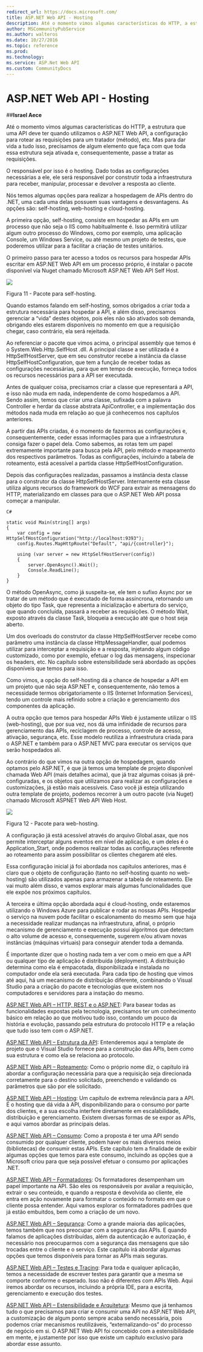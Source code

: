 ```yaml
---
redirect_url: https://docs.microsoft.com/
title: ASP.NET Web API - Hosting
description: Até o momento vimos algumas características do HTTP, a estrutura que uma API deve ter quando utilizamos o ASP.NET Web API, a configuração para rotear as requisições para um tratador (método), etc. Mas para dar vida a tudo isso, precisamos de algum elemento que faça com que toda essa estrutura seja ativada e, consequentemente, passe a tratar as requisições.
author: MSCommunityPubService
ms.author: walteros
ms.date: 10/27/2016
ms.topic: reference
ms.prod: 
ms.technology: 
ms.service: ASP.Net Web API
ms.custom: CommunityDocs
---
```


# ASP.NET Web API - Hosting

##**Israel Aece**

Até o momento vimos algumas características do HTTP, a estrutura que uma API deve ter quando utilizamos o ASP.NET Web API, a configuração para rotear as requisições para um tratador (método), etc. Mas para dar vida a tudo isso, precisamos de algum elemento que faça com que toda essa estrutura seja ativada e, consequentemente, passe a tratar as requisições.

O responsável por isso é o hosting. Dado todas as configurações necessárias a ele, ele será responsável por construtir toda a infraestrutura para receber, manipular, processar e devolver a resposta ao cliente.

Nós temos algumas opções para realizar a hospedagem de APIs dentro do .NET, uma cada uma delas possuem suas vantagens e desvantagens. As opções são: self-hosting, web-hosting e cloud-hosting.

A primeira opção, self-hosting, consiste em hospedar as APIs em um processo que não seja o IIS como habitualmente é. Isso permitirá utilizar algum outro processo do Windows, como por exemplo, uma aplicação Console, um Windows Service, ou até mesmo um projeto de testes, que poderemos utilizar para a facilitar a criação de testes unitários.

O primeiro passo para ter acesso a todos os recursos para hospedar APIs escritar em ASP.NET Web API em um processo próprio, é instalar o pacote disponível via Nuget chamado Microsoft ASP.NET Web API Self Host.

![](./img/IC674533.png)

Figura 11 - Pacote para self-hosting.

Quando estamos falando em self-hosting, somos obrigados a criar toda a estrutura necessária para hospedar a API, e além disso, precisamos gerenciar a “vida” destes objetos, pois eles não são ativados sob demanda, obrigando eles estarem disponíveis no momento em que a requisição chegar, caso contrário, ela será rejeitada.

Ao referenciar o pacote que vimos acima, o principal assembly que temos é o System.Web.Http.SelfHost .dll. A principal classe a ser utilizada é a HttpSelfHostServer, que em seu construtor recebe a instância da classe HttpSelfHostConfiguration, que tem a função de receber todas as configurações necessárias, para que em tempo de execução, forneça todos os recursos necessários para a API ser executada. 

Antes de qualquer coisa, precisamos criar a classe que representará a API, e isso não muda em nada, independente de como hospedamos a API. Sendo assim, temos que criar uma classe, sufixada com a palavra Controller e herdar da classe abstrata ApiController, e a implementação dos métodos nada muda em relação ao que já conhecemos nos capítulos anteriores.

A partir das APIs criadas, é o momento de fazermos as configurações e, consequentemente, ceder essas informações para que a infraestrutura consiga fazer o papel dela. Como sabemos, as rotas tem um papel extremamente importante para busca pela API, pelo método e mapeamento dos respectivos parâmetros. Todas as configurações, incluindo a tabela de roteamento, está acessível a partida classe HttpSelfHostConfiguration.

Depois das configurações realizadas, passamos a instância desta classe para o construtor da classe HttpSelfHostServer. Internamente esta classe utiliza alguns recursos do framework do WCF para extrair as mensagens do HTTP, materializando em classes para que o ASP.NET Web API possa começar a manipular.

```
C#

static void Main(string[] args)
{
    var config = new HttpSelfHostConfiguration("http://localhost:9393");
    config.Routes.MapHttpRoute("Default", "api/{controller}");

    using (var server = new HttpSelfHostServer(config))
    {
        server.OpenAsync().Wait();
        Console.ReadLine();
    }
}
```

O método OpenAsync, como já suspeita-se, ele tem o sufixo Async por se tratar de um método que é executado de forma assíncrona, retornando um objeto do tipo Task, que representa a inicialização e abertura do serviço, que quando concluída, passará a receber as requisições. O método Wait, exposto através da classe Task, bloqueia a execução até que o host seja aberto.

Um dos overloads do construtor da classe HttpSelfHostServer recebe como parâmetro uma instância da classe HttpMessageHandler, qual podemos utilizar para interceptar a requisição e a resposta, injetando algum código customizado, como por exemplo, efetuar o log das mensagens, inspecionar os headers, etc. No capítulo sobre estensibilidade será abordado as opções disponíveis que temos para isso.

Como vimos, a opção do self-hosting dá a chance de hospedar a API em um projeto que não seja ASP.NET e, consequentemente, não temos a necessidade termos obrigatoriamente o IIS (Internet Information Services), tendo um controle mais refinido sobre a criação e gerenciamento dos componentes da aplicação.

A outra opção que temos para hospedar APIs Web é justamente utilizar o IIS (web-hosting), que por sua vez, nos dá uma infinidade de recursos para gerenciamento das APIs, reciclagem de processo, controle de acesso, ativação, segurança, etc. Esse modelo reutiliza a infraestrutura criada para o ASP.NET e também para o ASP.NET MVC para executar os serviços que serão hospedados ali.

Ao contrário do que vimos na outra opção de hospedagem, quando optamos pelo ASP.NET, é que já temos uma template de projeto disponível chamada Web API (mais detalhes acima), que já traz algumas coisas já pré-configuradas, e os objetos que utilizamos para realizar as configurações e customizações, já estão mais acessíveis. Caso você já esteja utilizando outra template de projeto, podemos recorrer à um outro pacote (via Nuget) chamado Microsoft ASPNET Web API Web Host.

![](./img/IC674534.png)

Figura 12 - Pacote para web-hosting.

A configuração já está acessível através do arquivo Global.asax, que nos permite interceptar alguns eventos em nível de aplicação, e um deles é o Application_Start, onde podemos realizar todas as configurações referente ao roteamento para assim possibilitar os clientes chegarem até eles. 

Essa configuração inicial já foi abordada nos capítulos anteriores, mas é claro que o objeto de configuração (tanto no self-hosting quanto no web-hosting) são utilizados apenas para armazenar a tabela de roteamento. Ele vai muito além disso, e vamos explorar mais algumas funcionalidades que ele expõe nos próximos capítulos.

A terceira e última opção abordada aqui é cloud-hosting, onde estaremos utilizando o Windows Azure para publicar e rodar as nossas APIs. Hospedar o serviço na nuvem pode facilitar o escalonamento do mesmo sem que haja a necessidade realizar mudanças na infraestrutura, afinal, o próprio mecanismo de gerenciamento e execução possui algoritmos que detectam o alto volume de acesso e, consequemente, sugerem e/ou ativam novas instâncias (máquinas virtuais) para conseguir atender toda a demanda.

É importante dizer que o hosting nada tem a ver com o meio em que a API ou qualquer tipo de aplicação é distribuída (deployment). A distribuição determina como ela é empacotada, disponibilizada e instalada no computador onde ela será executada. Para cada tipo de hosting que vimos até aqui, há um mecanismo de distribuição diferente, combinando o Visual Studio para a criação do pacote e tecnologias que existem nos computadores e servidores para a instação do mesmo.

[ASP.NET Web API – HTTP, REST e o ASP.NET](https://msdn.microsoft.com/pt-br/library/dn369238.aspx): Para basear todas as funcionalidades expostas pela tecnologia, precisamos ter um conhecimento básico em relação ao que motivou tudo isso, contando um pouco da história e evolução, passando pela estrutura do protocolo HTTP e a relação que tudo isso tem com o ASP.NET.

[ASP.NET Web API – Estrutura da API](https://msdn.microsoft.com/pt-br/library/dn376302.aspx): Entenderemos aqui a template de projeto que o Visual Studio fornece para a construção das APIs, bem como sua estrutura e como ela se relaciona ao protocolo.

[ASP.NET Web API – Roteamento](https://msdn.microsoft.com/pt-br/library/dn376303.aspx): Como o próprio nome diz, o capítulo irá abordar a configuração necessária para que a requisição seja direcionada corretamente para o destino solicitado, preenchendo e validando os parâmetros que são por ele solicitado.

[ASP.NET Web API – Hosting](https://msdn.microsoft.com/pt-br/library/dn376304.aspx): Um capítulo de extrema relevância para a API. É o hosting que dá vida à API, disponibilizando para o consumo por parte dos clientes, e a sua escolha interfere diretamente em escalabilidade, distribuição e gerenciamento. Existem diversas formas de se expor as APIs, e aqui vamos abordar as principais delas.

[ASP.NET Web API – Consumo](https://msdn.microsoft.com/pt-br/library/dn376305.aspx): Como a proposta é ter uma API sendo consumido por qualquer cliente, podem haver os mais diversos meios (bibliotecas) de consumir estas APIs. Este capítulo tem a finalidade de exibir algumas opções que temos para este consumo, incluindo as opções que a Microsoft criou para que seja possível efetuar o consumo por aplicações .NET.

[ASP.NET Web API – Formatadores](https://msdn.microsoft.com/pt-br/library/dn376306.aspx): Os formatadores desempenham um papel importante na API. São eles os responsáveis por avaliar a requisição, extrair o seu conteúdo, e quando a resposta é devolvida ao cliente, ele entra em ação novamente para formatar o conteúdo no formato em que o cliente possa entender. Aqui vamos explorar os formatadores padrões que já estão embuitdos, bem como a criação de um novo.

[ASP.NET Web API – Segurança](https://msdn.microsoft.com/pt-br/library/dn376307.aspx): Como a grande maioria das aplicações, temos também que nos preocupar com a segurança das APIs. E quando falamos de aplicações distribuídas, além da autenticação e autorização, é necessário nos preocuparmos com a segurança das mensagens que são trocadas entre o cliente e o serviço. Este capítulo irá abordar algumas opções que temos disponíveis para tornar as APIs mais seguras.

[ASP.NET Web API – Testes e Tracing](https://msdn.microsoft.com/pt-br/library/dn376309.aspx): Para toda e qualquer aplicação, temos a necessidade de escrever testes para garantir que a mesma se comporte conforme o esperado. Isso não é diferentes com APIs Web. Aqui iremos abordar os recursos, incluindo a própria IDE, para a escrita, gerenciamento e execução dos testes.

[ASP.NET Web API – Estensibilidade e Arquitetura](https://msdn.microsoft.com/pt-br/library/dn376308.aspx): Mesmo que já tenhamos tudo o que precisamos para criar e consumir uma API no ASP.NET Web API, a customização de algum ponto sempre acaba sendo necessária, pois podemos criar mecanismos reutilizáveis, “externalizando-os” do processo de negócio em si. O ASP.NET Web API foi concebido com a estensibilidade em mente, e justamente por isso que existe um capítulo exclusivo para abordar esse assunto.
